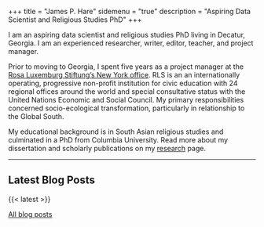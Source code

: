 +++
title = "James P. Hare"
sidemenu = "true"
description = "Aspiring Data Scientist and Religious Studies PhD"
+++

I am an aspiring data scientist and religious studies PhD living in Decatur, Georgia. I am an experienced researcher, writer, editor, teacher, and project manager.

Prior to moving to Georgia, I spent five years as a project manager at the [Rosa Luxemburg Stiftung’s New York office](https://rosalux.nyc/). RLS is an an internationally operating, progressive non-profit institution for civic education with 24 regional offices around the world and special consultative status with the United Nations Economic and Social Council. My primary responsibilities concerned socio-ecological transformation, particularly in relationship to the Global South.

My educational background is in South Asian religious studies and culminated in a PhD from Columbia University. Read more about my dissertation and scholarly publications on my [research](/research/) page.

<hr>

## Latest Blog Posts

{{< latest >}}

[All blog posts](/post/)